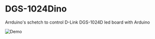 # DGS-1024Dino
Arrduino's schetch to control D-Link DGS-1024D led board with Arduino

![Demo](https://github.com/bigjohnson/DGS-1024Dino/blob/master/Documentation/VID_20161026_132219.gif?raw=true)
